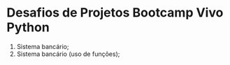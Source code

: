 # Desafios de Projetos Bootcamp Vivo Python

1. Sistema bancário;
2. Sistema bancário (uso de funções);